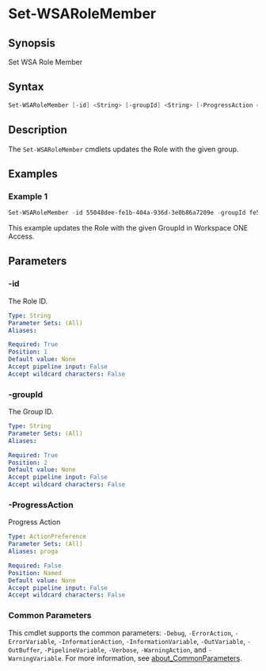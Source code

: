 # Set-WSARoleMember

## Synopsis

Set WSA Role Member

## Syntax

```powershell
Set-WSARoleMember [-id] <String> [-groupId] <String> [-ProgressAction <ActionPreference>] [<CommonParameters>]
```

## Description

The `Set-WSARoleMember` cmdlets updates the Role with the given group.

## Examples

### Example 1

```powershell
Set-WSARoleMember -id 55048dee-fe1b-404a-936d-3e0b86a7209e -groupId fe515568-fdcd-43c7-9971-e834d7246203
```

This example updates the Role with the given GroupId in Workspace ONE Access.

## Parameters

### -id

The Role ID.

```yaml
Type: String
Parameter Sets: (All)
Aliases:

Required: True
Position: 1
Default value: None
Accept pipeline input: False
Accept wildcard characters: False
```

### -groupId

The Group ID.

```yaml
Type: String
Parameter Sets: (All)
Aliases:

Required: True
Position: 2
Default value: None
Accept pipeline input: False
Accept wildcard characters: False
```

### -ProgressAction

Progress Action

```yaml
Type: ActionPreference
Parameter Sets: (All)
Aliases: proga

Required: False
Position: Named
Default value: None
Accept pipeline input: False
Accept wildcard characters: False
```

### Common Parameters

This cmdlet supports the common parameters: `-Debug`, `-ErrorAction`, `-ErrorVariable`, `-InformationAction`, `-InformationVariable`, `-OutVariable`, `-OutBuffer`, `-PipelineVariable`, `-Verbose`, `-WarningAction`, and `-WarningVariable`. For more information, see [about_CommonParameters](http://go.microsoft.com/fwlink/?LinkID=113216).
